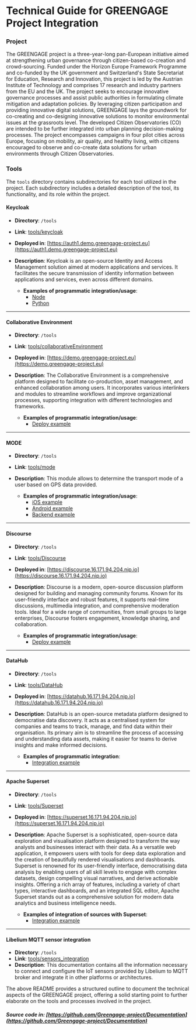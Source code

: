 # Technical Guide for GREENGAGE Project Integration

### Project

The GREENGAGE project is a three-year-long pan-European initiative aimed at strengthening urban governance through citizen-based co-creation and crowd-sourcing. Funded under the Horizon Europe Framework Programme and co-funded by the UK government and Switzerland's State Secretariat for Education, Research and Innovation, this project is led by the Austrian Institute of Technology and comprises 17 research and industry partners from the EU and the UK. The project seeks to encourage innovative governance processes and assist public authorities in formulating climate mitigation and adaptation policies. By leveraging citizen participation and providing innovative digital solutions, GREENGAGE lays the groundwork for co-creating and co-designing innovative solutions to monitor environmental issues at the grassroots level. The developed Citizen Observatories (CO) are intended to be further integrated into urban planning decision-making processes. The project encompasses campaigns in four pilot cities across Europe, focusing on mobility, air quality, and healthy living, with citizens encouraged to observe and co-create data solutions for urban environments through Citizen Observatories.

### Tools

The `tools` directory contains subdirectories for each tool utilized in the project. Each subdirectory includes a detailed description of the tool, its functionality, and its role within the project.

#### Keycloak

- **Directory**: `/tools`
- **Link**: [tools/keycloak](tools/keycloak)
- **Deployed in**: [https://auth1.demo.greengage-project.eu](https://auth1.demo.greengage-project.eu)
- **Description**: Keycloak is an open-source Identity and Access Management solution aimed at modern applications and services. It facilitates the secure transmission of identity information between applications and services, even across different domains.

  - **Examples of programmatic integration/usage**:
    - [Node](tools/keycloak/examples#node)
    - [Python](tools/keycloak/examples#python)

---

#### Collaborative Environment

- **Directory**: `/tools`
- **Link**: [tools/collaborativeEnvironment](tools/collaborativeEnvironment)
- **Deployed in**: [https://demo.greengage-project.eu](https://demo.greengage-project.eu)
- **Description**: The Collaborative Environment is a comprehensive platform designed to facilitate co-production, asset management, and enhanced collaboration among users. It incorporates various interlinkers and modules to streamline workflows and improve organizational processes, supporting integration with different technologies and frameworks.

  - **Examples of programmatic integration/usage**:
    - [Deploy example](tools/collaborativeEnvironment/examples)

---

#### MODE

- **Directory**: `/tools`
- **Link**: [tools/mode](tools/mode)
- **Description**: This module allows to determine the transport mode of a user based on GPS data provided.

  - **Examples of programmatic integration/usage**:
    - [iOS example](tools/mode/examples/ios)
    - [Android example](tools/mode/examples/android)
    - [Backend example](tools/mode/examples/backend)

---

#### Discourse

- **Directory**: `/tools`
- **Link**: [tools/Discourse](tools/Discourse)
- **Deployed in**: [https://discourse.16.171.94.204.nip.io](https://discourse.16.171.94.204.nip.io)
- **Description**: Discourse is a modern, open-source discussion platform designed for building and managing community forums. Known for its user-friendly interface and robust features, it supports real-time discussions, multimedia integration, and comprehensive moderation tools. Ideal for a wide range of communities, from small groups to large enterprises, Discourse fosters engagement, knowledge sharing, and collaboration.

  - **Examples of programmatic integration/usage**:
    - [Deploy example](tools/Discourse/examples)

---

#### DataHub

- **Directory**: `/tools`
- **Link**: [tools/DataHub](tools/datahub)
- **Deployed in**: [https://datahub.16.171.94.204.nip.io](https://datahub.16.171.94.204.nip.io)
- **Description**: DataHub is an open-source metadata platform designed to democratise data discovery. It acts as a centralised system for companies and teams to track, manage, and find data within their organisation. Its primary aim is to streamline the process of accessing and understanding data assets, making it easier for teams to derive insights and make informed decisions.


  - **Examples of programmatic integration**:
    - [Integration example](tools/datahub/examples)

---

#### Apache Superset

- **Directory**: `/tools`
- **Link**: [tools/Superset](tools/superset)
- **Deployed in**: [https://superset.16.171.94.204.nip.io](https://superset.16.171.94.204.nip.io)
- **Description**: Apache Superset is a sophisticated, open-source data exploration and visualisation platform designed to transform the way analysts and businesses interact with their data. As a versatile web application, it empowers users with tools for deep data exploration and the creation of beautifully rendered visualisations and dashboards. Superset is renowned for its user-friendly interface, democratising data analysis by enabling users of all skill levels to engage with complex datasets, design compelling visual narratives, and derive actionable insights. Offering a rich array of features, including a variety of chart types, interactive dashboards, and an integrated SQL editor, Apache Superset stands out as a comprehensive solution for modern data analytics and business intelligence needs.

  - **Examples of integration of sources with Superset**:
    - [Integration example](tools/superset/examples)

---

#### Libelium MQTT sensor integration

- **Directory**: `/tools`
- **Link**: [tools/sensors_integration](tools/sensors_integration)
- **Description**: This documentation contains all the information necessary to connect and configure the IoT sensors provided by Libelium to MQTT broker and integrate it in other platforms or architectures.

    
The above README provides a structured outline to document the technical aspects of the GREENGAGE project, offering a solid starting point to further elaborate on the tools and processes involved in the project.

##### Source code in: [https://github.com/Greengage-project/Documentation](https://github.com/Greengage-project/Documentation)
